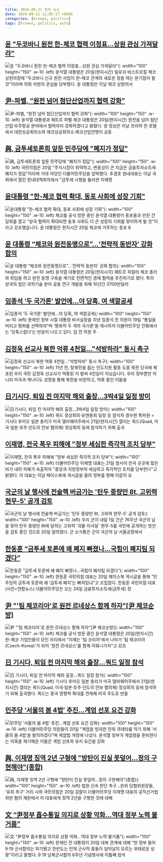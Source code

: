 ```yaml
---
title: 2024.09.21 정치 뉴스
date: 2024-09-21 12:05:17 +0900
categories: [krnews, politics]
tags: [krnews, politics, auto]
---
```

## [윤 "두코바니 원전 한-체코 협력 이정표…상원 관심 가져달라"](https://n.news.naver.com/mnews/article/003/0012795158)

![윤 "두코바니 원전 한-체코 협력 이정표…상원 관심 가져달라"](https://mimgnews.pstatic.net/image/origin/003/2024/09/21/12795158.jpg?type=nf220_150){: width="100" height="150" .w-10 .left}
윤석열 대통령은 20일(현지시간) 밀로쉬 비스트르칠 체코 상원의장에 "두코바니 신규 원전 사업이 한-체코 관계의 새로운 장을 여는 분기점이 될 것"이라며 의회 차원의 관심을 당부했다. 윤 대통령은 이날 체코 상원의사

## [尹-파벨, “원전 넘어 첨단산업까지 협력 강화”](https://n.news.naver.com/mnews/article/030/0003241173)

![尹-파벨, “원전 넘어 첨단산업까지 협력 강화”](https://mimgnews.pstatic.net/image/origin/030/2024/09/20/3241173.jpg?type=nf220_150){: width="100" height="150" .w-10 .left}
윤석열 대통령과 페트르 파벨 체코 대통령은 20일(현지시간) 원전을 넘어 첨단산업·우주항공 분야에서 협력까지 강화하겠다고 밝혔다. 양 정상은 이날 프라하 한 호텔에서 대한상공회의소와 체코상공회의소·체코산업연맹이 공동

## [與, 금투세토론회 앞둔 민주당에 "폐지가 정답"](https://n.news.naver.com/mnews/article/277/0005474127)

![與, 금투세토론회 앞둔 민주당에 "폐지가 정답"](https://mimgnews.pstatic.net/image/origin/277/2024/09/20/5474127.jpg?type=nf220_150){: width="100" height="150" .w-10 .left}
국민의힘은 20일 "주식시장이 취약하고, 변동성이 큰 지금은 금융투자소득세 폐지가 정답"이라며 거대 야당인 더불어민주당을 압박했다. 추경호 원내대표는 이날 국회에서 열린 원내대책회의에서 "금투세 시행을 둘러싼 이재명

## [윤대통령 "한-체코 협력 확대, 동포 사회에 성장 기회"](https://n.news.naver.com/mnews/article/422/0000683117)

![윤대통령 "한-체코 협력 확대, 동포 사회에 성장 기회"](https://mimgnews.pstatic.net/image/origin/422/2024/09/21/683117.jpg?type=nf220_150){: width="100" height="150" .w-10 .left}
체코를 공식 방문 중인 윤석열 대통령이 동포들과 만찬 간담회를 열고 "양국 협력이 확대되면 동포 사회도 더 큰 성장의 기회를 맞이하게 될 것"이라고 강조했습니다. 윤 대통령은 현지시간 20일 체코에 거주하는 동포 8

## [윤 대통령 “체코와 원전동맹으로”…‘전략적 동반자’ 강화 합의](https://n.news.naver.com/mnews/article/028/0002708026)

![윤 대통령 “체코와 원전동맹으로”…‘전략적 동반자’ 강화 합의](https://mimgnews.pstatic.net/image/origin/028/2024/09/20/2708026.jpg?type=nf220_150){: width="100" height="150" .w-10 .left}
윤석열 대통령은 20일(현지시각) 페트르 피알라 체코 총리와 회담을 하고 원전 동맹 구축을 계기로 전면적인 경제 협력을 추진하기로 했다. 특히 양국의 첨단 과학기술 분야 공동 연구 개발을 위해 10년간 3700만달러

## [임종석 ‘두 국가론’ 발언에…야 당혹, 여 색깔공세](https://n.news.naver.com/mnews/article/028/0002708000)

![임종석 ‘두 국가론’ 발언에…야 당혹, 여 색깔공세](https://mimgnews.pstatic.net/image/origin/028/2024/09/20/2708000.jpg?type=nf220_150){: width="100" height="150" .w-10 .left}
문재인 정부 시절 대통령 비서실장을 지낸 임종석 전 의원이 19일 “통일을 버리고 평화를 선택하자”며 ‘평화적 두 개의 국가론’을 제시하자 더불어민주당 안팎에서는 ‘당혹스럽다’는 반응이 나오고 있다. 임 전 의원 주

## [김정욱 선교사 북한 억류 4천일..."석방하라" 동시 촉구](https://n.news.naver.com/mnews/article/052/0002089671)

![김정욱 선교사 북한 억류 4천일..."석방하라" 동시 촉구](https://mimgnews.pstatic.net/image/origin/052/2024/09/20/2089671.jpg?type=nf220_150){: width="100" height="150" .w-10 .left}
11년 전, 탈북민을 돕는 인도지원 활동 도중 북한 당국에 체포된 우리 국민 김정욱 선교사가 억류된 지 벌써 4천일이 지났습니다. 우리 정부뿐만 아니라 미국과 캐나다도 성명을 통해 북한을 비판하고, 억류 중인 이들을

## [日기시다, 퇴임 전 마지막 해외 출장…3박4일 일정 방미](https://n.news.naver.com/mnews/article/001/0014939386)

![日기시다, 퇴임 전 마지막 해외 출장…3박4일 일정 방미](https://mimgnews.pstatic.net/image/origin/001/2024/09/21/14939386.jpg?type=nf220_150){: width="100" height="150" .w-10 .left}
쿼드 정상회의·유엔총회 일정 등 참석차 경수현 특파원 = 기시다 후미오 일본 총리가 미국 델라웨어주에서 21일(현지시간) 열리는 쿼드(Quad, 미국·일본·호주·인도의 안보 협의체) 정상회의 등에 참석하기 위해 출국

## [이재명, 전국 폭우 피해에 "정부 세심한 즉각적 조치 당부"](https://n.news.naver.com/mnews/article/025/0003387463)

![이재명, 전국 폭우 피해에 "정부 세심한 즉각적 조치 당부"](https://mimgnews.pstatic.net/image/origin/025/2024/09/21/3387463.jpg?type=nf220_150){: width="100" height="150" .w-10 .left}
더불어민주당 이재명 대표는 21일 밤사이 전국 곳곳에 많은 비가 내려 피해가 속출하자 "중앙과 지방정부의 세심하고 즉각적인 조치를 당부한다"고 밝혔다. 이 대표는 이날 페이스북에 게시글을 올려 정부를 향해 이같이 요

## [국군의 날 행사에 전술핵 버금가는 '탄두 중량만 8t, 고위력 현무-5' 공개 검토](https://n.news.naver.com/mnews/article/014/0005243287)

![국군의 날 행사에 전술핵 버금가는 '탄두 중량만 8t, 고위력 현무-5' 공개 검토](https://mimgnews.pstatic.net/image/origin/014/2024/09/20/5243287.jpg?type=nf220_150){: width="100" height="150" .w-10 .left}
우리 군이 내달 1일 건군 76주년 국군의 날을 맞아 탄두 중량만 8t에 달하는 고위력 '괴물 미사일' 현무-5를 국민에 공개하는 방안을 검토 중인 것으로 20일 알려졌다. 군 소식통은 군이 국군의 날 서울공항에서

## [한동훈 “금투세 토론에 왜 폐지 빠졌나…국힘이 폐지팀 되겠다”](https://n.news.naver.com/mnews/article/018/0005839625)

![한동훈 “금투세 토론에 왜 폐지 빠졌나…국힘이 폐지팀 되겠다”](https://mimgnews.pstatic.net/image/origin/018/2024/09/20/5839625.jpg?type=nf220_150){: width="100" height="150" .w-10 .left}
한동훈 국민의힘 대표는 20일 페이스북 게시글을 통해 “민주당의 금투세 토론에 왜 ‘금투세 폐지’는 빠져있냐”고 꼬집었다. 한동훈 국민의힘 대표 (사진=연합뉴스) 더불어민주당은 오는 24일 금융투자소득세(금투세) 정

## [尹 "'팀 체코리아'로 원전 르네상스 함께 하자"[尹 체코순방]](https://n.news.naver.com/mnews/article/014/0005243300)

![尹 "'팀 체코리아'로 원전 르네상스 함께 하자"[尹 체코순방]](https://mimgnews.pstatic.net/image/origin/014/2024/09/20/5243300.jpg?type=nf220_150){: width="100" height="150" .w-10 .left}
체코를 공식 방문 중인 윤석열 대통령은 20일(현지시간) 한-체코 기업인들이 모인 자리에서 "이제는 '팀 코리아'에서 나아가 '팀 체코리아(Czech-Korea)'가 되어 '원전 르네상스'를 함께 이뤄나가자"고 강조

## [日 기시다, 퇴임 전 마지막 해외 출장…쿼드 일정 참석](https://n.news.naver.com/mnews/article/277/0005474442)

![日 기시다, 퇴임 전 마지막 해외 출장…쿼드 일정 참석](https://mimgnews.pstatic.net/image/origin/277/2024/09/21/5474442.jpg?type=nf220_150){: width="100" height="150" .w-10 .left}
기시다 후미오 일본 총리가 미국 델라웨어주에서 21일(현지시간) 열리는 쿼드(Quad, 미국·일본·호주·인도의 안보 협의체) 정상회의 등에 참석하기 위해 출국했다. 쿼드는 중국 영향력 확대를 견제해 미국 주도로 만들

## [민주당 ‘서울의 봄 4법’ 추진…계엄 선포 요건 강화](https://n.news.naver.com/mnews/article/081/0003481453)

![민주당 ‘서울의 봄 4법’ 추진…계엄 선포 요건 강화](https://mimgnews.pstatic.net/image/origin/081/2024/09/20/3481453.jpg?type=nf220_150){: width="100" height="150" .w-10 .left}
더불어민주당 의원들이 20일 “계엄을 빙자한 친위 쿠데타를 막기 위해 ‘서울의 봄 4법’을 발의하겠다”며 계엄법 개정에 나섰다. 윤석열 정부가 계엄령을 준비한다는 의혹을 제기해온 이들은 계엄 선포와 유지 요건을 강화

## [與, 이재명 징역 2년 구형에 "방탄이 진실 못덮어…정의 구현해야"(종합)](https://n.news.naver.com/mnews/article/001/0014938909)

![與, 이재명 징역 2년 구형에 "방탄이 진실 못덮어…정의 구현해야"(종합)](https://mimgnews.pstatic.net/image/origin/001/2024/09/20/14938909.jpg?type=nf220_150){: width="100" height="150" .w-10 .left}
법원 신속 판단 촉구…원외 당협위원장들, '유죄 촉구' 거리 시위 국민의힘은 20일 검찰이 더불어민주당 이재명 대표의 공직선거법 위반 혐의 재판에서 이 대표에게 징역 2년을 구형한 것에 대해

## [文 “尹정부 흡수통일 의지로 상황 악화…역대 정부 노력 물거품”](https://n.news.naver.com/mnews/article/020/0003588104)

![文 “尹정부 흡수통일 의지로 상황 악화…역대 정부 노력 물거품”](https://mimgnews.pstatic.net/image/origin/020/2024/09/20/3588104.jpg?type=nf220_150){: width="100" height="150" .w-10 .left}
문재인 전 대통령이 20일 대북 관계에 대해 “현 정부 들어 9·19 군사합의는 파기됐고 한반도는 언제 군사적 충돌이 일어날지 모르는 위태로운 상황”이라고 말했다. 9·19 남북군사합의 6주년 기념행사에 이틀째 참석

